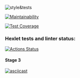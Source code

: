![style&tests](https://github.com/phoenix3x3/frontend-project-lvl2/workflows/style&tests/badge.svg)

[![Maintainability](https://api.codeclimate.com/v1/badges/ffed285ea8959ba4b5c8/maintainability)](https://codeclimate.com/github/phoenix3x3/frontend-project-lvl2/maintainability)

[![Test Coverage](https://api.codeclimate.com/v1/badges/ffed285ea8959ba4b5c8/test_coverage)](https://codeclimate.com/github/phoenix3x3/frontend-project-lvl2/test_coverage)

### Hexlet tests and linter status:

[![Actions Status](https://github.com/phoenix3x3/frontend-project-lvl2/workflows/hexlet-check/badge.svg)](https://github.com/phoenix3x3/frontend-project-lvl2/actions)

#### Stage 3

[![asciicast](https://asciinema.org/a/ht2LcwfJyc6ktMa74yhZjHqLO.svg)](https://asciinema.org/a/ht2LcwfJyc6ktMa74yhZjHqLO)
